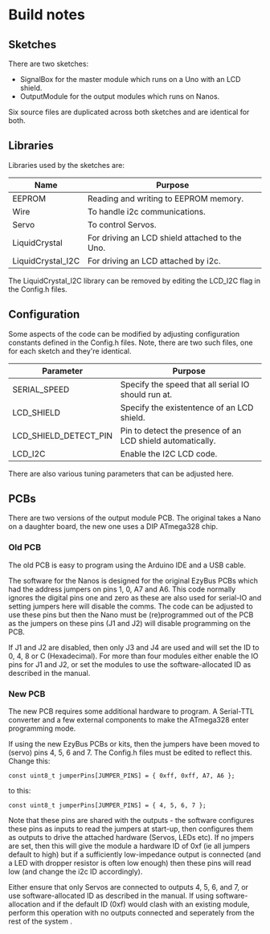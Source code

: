 # Build notes

## Sketches

There are two sketches:
* SignalBox for the master module which runs on a Uno with an LCD shield.
* OutputModule for the output modules which runs on Nanos.

Six source files are duplicated across both sketches and are identical for both.

## Libraries

Libraries used by the sketches are:

Name              | Purpose 
----------------- | -------
EEPROM            | Reading and writing to EEPROM memory.
Wire              | To handle i2c communications. 
Servo             | To control Servos. 
LiquidCrystal     | For driving an LCD shield attached to the Uno.
LiquidCrystal_I2C | For driving an LCD attached by i2c.

The LiquidCrystal_I2C library can be removed by editing the LCD_I2C flag in the Config.h files.

## Configuration

Some aspects of the code can be modified by adjusting configuration constants defined in the Config.h files.
Note, there are two such files, one for each sketch and they're identical.

Parameter             | Purpose
------------          | -------
SERIAL_SPEED          | Specify the speed that all serial IO should run at.
LCD_SHIELD            | Specify the existentence of an LCD shield.
LCD_SHIELD_DETECT_PIN | Pin to detect the presence of an LCD shield automatically.
LCD_I2C               | Enable the I2C LCD code.

There are also various tuning parameters that can be adjusted here.

## PCBs

There are two versions of the output module PCB. The original takes a Nano on a daughter board, the new one uses a DIP ATmega328 chip.

### Old PCB

The old PCB is easy to program using the Arduino IDE and a USB cable. 

The software for the Nanos is designed for the original EzyBus PCBs which had the address jumpers on pins 1, 0, A7 and A6. This code normally ignores the digital pins one and zero as these are also used for serial-IO and setting jumpers here will disable the comms. The code can be adjusted to use these pins but then the Nano must be (re)programmed out of the PCB as the jumpers on these pins (J1 and J2) will disable programming on the PCB.

If J1 and J2 are disabled, then only J3 and J4 are used and will set the ID to 0, 4, 8 or C (Hexadecimal). For more than four modules either enable the IO pins for J1 and J2, or set the modules to use the software-allocated ID as described in the manual.

### New PCB

The new PCB  requires some additional hardware to program. A Serial-TTL converter and a few external components to make the ATmega328 enter programming mode.

If using the new EzyBus PCBs or kits, then the jumpers have been moved to (servo) pins 4, 5, 6 and 7. The Config.h files must be edited to reflect this.
Change this:

    const uint8_t jumperPins[JUMPER_PINS] = { 0xff, 0xff, A7, A6 };
    
to this:

    const uint8_t jumperPins[JUMPER_PINS] = { 4, 5, 6, 7 };

Note that these pins are shared with the outputs - the software configures these pins as inputs to read the jumpers at start-up, then configures them as outputs to drive the attached hardware (Servos, LEDs etc). If no jmpers are set, then this will give the module a hardware ID of 0xf (ie all jumpers default to high) but if a sufficiently low-impedance output is connected (and a LED with dropper resistor is often low enough) then these pins will read low (and change the i2c ID accordingly).

Either ensure that only Servos are connected to outputs 4, 5, 6, and 7, or use software-allocated ID as described in the manual.
If using software-allocation and if the default ID (0xf) would clash with an existing module, perform this operation with no outputs connected and seperately from the rest of the system .



 
